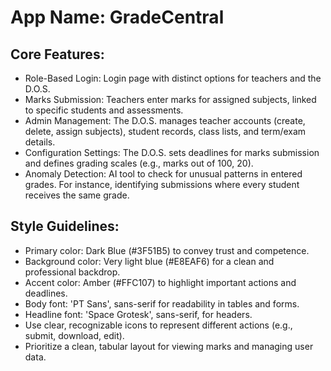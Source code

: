 # **App Name**: GradeCentral

## Core Features:

- Role-Based Login: Login page with distinct options for teachers and the D.O.S.
- Marks Submission: Teachers enter marks for assigned subjects, linked to specific students and assessments.
- Admin Management: The D.O.S. manages teacher accounts (create, delete, assign subjects), student records, class lists, and term/exam details.
- Configuration Settings: The D.O.S. sets deadlines for marks submission and defines grading scales (e.g., marks out of 100, 20).
- Anomaly Detection: AI tool to check for unusual patterns in entered grades. For instance, identifying submissions where every student receives the same grade.

## Style Guidelines:

- Primary color: Dark Blue (#3F51B5) to convey trust and competence.
- Background color: Very light blue (#E8EAF6) for a clean and professional backdrop.
- Accent color: Amber (#FFC107) to highlight important actions and deadlines.
- Body font: 'PT Sans', sans-serif for readability in tables and forms.
- Headline font: 'Space Grotesk', sans-serif, for headers.
- Use clear, recognizable icons to represent different actions (e.g., submit, download, edit).
- Prioritize a clean, tabular layout for viewing marks and managing user data.